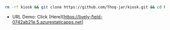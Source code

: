 ```bash
rm -rf kiosk && git clone https://github.com/Thoq-jar/kiosk.git && cd kiosk && chmod +x run && ./run
```

- URL Demo:
Click (Here)[https://lively-field-0742ab21e.5.azurestaticapps.net]
